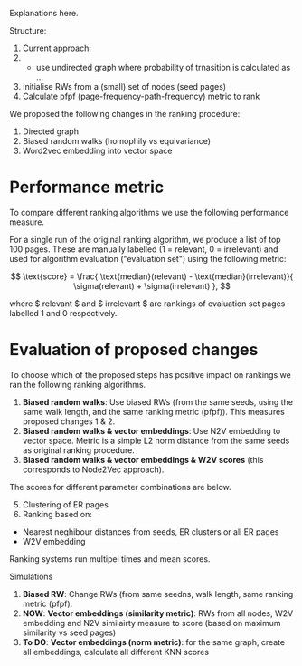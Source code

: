 Explanations here.

Structure:
1. Current approach:
2. - use undirected graph where probability of trnasition is calculated as ...
3. initialise RWs from a (small) set of nodes (seed pages)
4. Calculate pfpf (page-frequency-path-frequency) metric to rank 

We proposed the following changes in the ranking procedure:
1. Directed graph
2. Biased random walks (homophily vs equivariance)
3. Word2vec embedding into vector space

# Performance metric

To compare different ranking algorithms we use the following performance measure.

For a single run of the original ranking algorithm, we produce a list of top 100 pages. These are manually labelled (1 = relevant, 0 = irrelevant) and used for algorithm evaluation ("evaluation set") using the following metric:

$$ \text{score} = \frac{ \text{median}(relevant) - \text{median}(irrelevant)}{ \sigma(relevant) + \sigma(irrelevant) }, $$

where $ relevant $ and $ irrelevant $ are rankings of evaluation set pages labelled 1 and 0 respectively.

# Evaluation of proposed changes

To choose which of the proposed steps has positive impact on rankings we ran the following ranking algorithms.

1. **Biased random walks**: Use biased RWs (from the same seeds, using the same walk length, and the same ranking metric (pfpf)). This measures proposed changes 1 & 2.
2. **Biased random walks & vector embeddings**: Use N2V embedding to vector space. Metric is a simple L2 norm distance from the same seeds as original ranking procedure.
3. **Biased random walks & vector embeddings & W2V scores** (this corresponds to Node2Vec approach).


The scores for different parameter combinations are below.




5. Clustering of ER pages
6. Ranking based on: 
  - Nearest neghibour distances from seeds, ER clusters or all ER pages
  - W2V embedding

Ranking systems run multipel times and mean scores. 

Simulations




1. **Biased RW**: Change RWs (from same seedns, walk length, same ranking metric (pfpf).
2. **NOW**:  **Vector embeddings (similarity metric)**: RWs from all nodes, W2V embedding and N2V similairty measure to score (based on maximum similarity vs seed pages)
3. **To DO**: **Vector embeddings (norm metric)**: for the same graph, create all embeddings, calculate all different KNN scores
